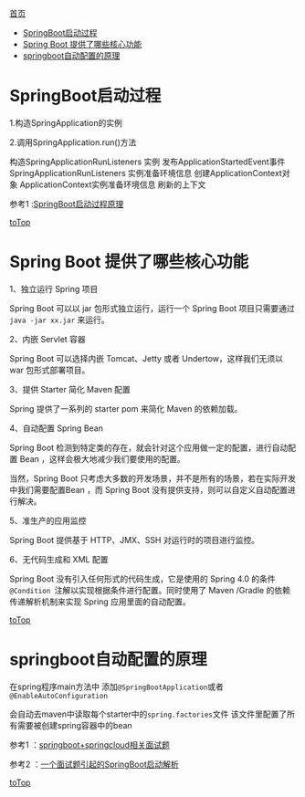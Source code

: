 <a id = "jump">[首页](/README.md)</a>

<!-- TOC -->

- [SpringBoot启动过程](#springboot启动过程)
- [Spring Boot 提供了哪些核心功能](#spring-boot-提供了哪些核心功能)
- [springboot自动配置的原理](#springboot自动配置的原理)

<!-- /TOC -->

# SpringBoot启动过程
1.构造SpringApplication的实例

2.调用SpringApplication.run()方法

构造SpringApplicationRunListeners 实例
发布ApplicationStartedEvent事件
SpringApplicationRunListeners 实例准备环境信息
创建ApplicationContext对象
ApplicationContext实例准备环境信息
刷新的上下文


参考1 :[SpringBoot启动过程原理](https://blog.csdn.net/u010811939/article/details/80592461)

[toTop](#jump)

# Spring Boot 提供了哪些核心功能


1、独立运行 Spring 项目

Spring Boot 可以以 jar 包形式独立运行，运行一个 Spring Boot 项目只需要通过 ``java -jar xx.jar`` 来运行。

2、内嵌 Servlet 容器

Spring Boot 可以选择内嵌 Tomcat、Jetty 或者 Undertow，这样我们无须以 war 包形式部署项目。

3、提供 Starter 简化 Maven 配置

Spring 提供了一系列的 starter pom 来简化 Maven 的依赖加载。

4、自动配置 Spring Bean

Spring Boot 检测到特定类的存在，就会针对这个应用做一定的配置，进行自动配置 Bean ，这样会极大地减少我们要使用的配置。

当然，Spring Boot 只考虑大多数的开发场景，并不是所有的场景，若在实际开发中我们需要配置Bean ，而 Spring Boot 没有提供支持，则可以自定义自动配置进行解决。

5、准生产的应用监控

Spring Boot 提供基于 HTTP、JMX、SSH 对运行时的项目进行监控。

6、无代码生成和 XML 配置

Spring Boot 没有引入任何形式的代码生成，它是使用的 Spring 4.0 的条件 ``@Condition ``注解以实现根据条件进行配置。同时使用了 Maven /Gradle 的依赖传递解析机制来实现 Spring 应用里面的自动配置。


[toTop](#jump)

# springboot自动配置的原理

在spring程序main方法中 添加``@SpringBootApplication``或者``@EnableAutoConfiguration``

会自动去maven中读取每个starter中的``spring.factories``文件  该文件里配置了所有需要被创建spring容器中的bean


参考1 ：[springboot+springcloud相关面试题](https://blog.csdn.net/panhaigang123/article/details/79587612)

参考2 ：[一个面试题引起的SpringBoot启动解析](https://juejin.im/post/5b679fbc5188251aad213110)

[toTop](#jump)
